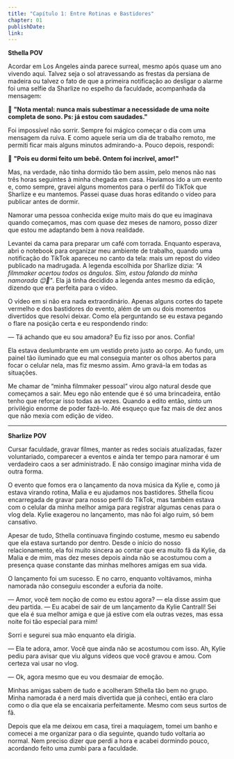 ```yaml
---
title: "Capítulo 1: Entre Rotinas e Bastidores"
chapter: 01
publishDate: 
link: 
---
```


**Sthella POV**

Acordar em Los Angeles ainda parece surreal, mesmo após quase um ano vivendo aqui. Talvez seja o sol atravessando as frestas da persiana de madeira ou talvez o fato de que a primeira notificação ao desligar o alarme foi uma selfie da Sharlize no espelho da faculdade, acompanhada da mensagem:

📱 **"Nota mental: nunca mais subestimar a necessidade de uma noite completa de sono. Ps: já estou com saudades."**

Foi impossível não sorrir. Sempre foi mágico começar o dia com uma mensagem da ruiva. E como aquele seria um dia de trabalho remoto, me permiti ficar mais alguns minutos admirando-a. Pouco depois, respondi:

📱 **"Pois eu dormi feito um bebê. Ontem foi incrível, amor!"**

Mas, na verdade, não tinha dormido tão bem assim, pelo menos não nas três horas seguintes à minha chegada em casa. Havíamos ido a um evento e, como sempre, gravei alguns momentos para o perfil do TikTok que Sharlize e eu mantemos. Passei quase duas horas editando o vídeo para publicar antes de dormir.

Namorar uma pessoa conhecida exige muito mais do que eu imaginava quando começamos, mas com quase dez meses de namoro, posso dizer que estou me adaptando bem à nova realidade.

Levantei da cama para preparar um café com torrada. Enquanto esperava, abri o notebook para organizar meu ambiente de trabalho, quando uma notificação do TikTok apareceu no canto da tela: mais um repost do vídeo publicado na madrugada. A legenda escolhida por Sharlize dizia: *"A filmmaker acertou todos os ângulos. Sim, estou falando da minha namorada 😌📸"*. Ela já tinha decidido a legenda antes mesmo da edição, dizendo que era perfeita para o vídeo.

O vídeo em si não era nada extraordinário. Apenas alguns cortes do tapete vermelho e dos bastidores do evento, além de um ou dois momentos divertidos que resolvi deixar. Como ela perguntando se eu estava pegando o flare na posição certa e eu respondendo rindo:

— Tá achando que eu sou amadora? Eu fiz isso por anos. Confia!

Ela estava deslumbrante em um vestido preto justo ao corpo. Ao fundo, um painel tão iluminado que eu mal conseguia manter os olhos abertos para focar o celular nela, mas fiz mesmo assim. Amo gravá-la em todas as situações.

Me chamar de “minha filmmaker pessoal” virou algo natural desde que começamos a sair. Meu ego não entende que é só uma brincadeira, então tenho que reforçar isso todas as vezes. Quando a edito então, sinto um privilégio enorme de poder fazê-lo. Até esqueço que faz mais de dez anos que não mexia com edição de vídeo.

---

**Sharlize POV**

Cursar faculdade, gravar filmes, manter as redes sociais atualizadas, fazer voluntariado, comparecer a eventos e ainda ter tempo para namorar é um verdadeiro caos a ser administrado. E não consigo imaginar minha vida de outra forma.

O evento que fomos era o lançamento da nova música da Kylie e, como já estava virando rotina, Malia e eu ajudamos nos bastidores. Sthella ficou encarregada de gravar para nosso perfil do TikTok, mas também estava com o celular da minha melhor amiga para registrar algumas cenas para o vlog dela. Kylie exagerou no lançamento, mas não foi algo ruim, só bem cansativo.

Apesar de tudo, Sthella continuava fingindo costume, mesmo eu sabendo que ela estava surtando por dentro. Desde o início do nosso relacionamento, ela foi muito sincera ao contar que era muito fã da Kylie, da Malia e de mim, mas dez meses depois ainda não se acostumou com a presença quase constante das minhas melhores amigas em sua vida.

O lançamento foi um sucesso. E no carro, enquanto voltávamos, minha namorada não conseguiu esconder a euforia da noite.

— Amor, você tem noção de como eu estou agora? — ela disse assim que deu partida. — Eu acabei de sair de um lançamento da Kylie Cantrall! Sei que ela é sua melhor amiga e que já estive com ela outras vezes, mas essa noite foi tão especial para mim!

Sorri e segurei sua mão enquanto ela dirigia.

— Ela te adora, amor. Você que ainda não se acostumou com isso. Ah, Kylie pediu para avisar que viu alguns vídeos que você gravou e amou. Com certeza vai usar no vlog.

— Ok, agora mesmo que eu vou desmaiar de emoção.

Minhas amigas sabem de tudo e acolheram Sthella tão bem no grupo. Minha namorada é a nerd mais divertida que já conheci, então era claro como o dia que ela se encaixaria perfeitamente. Mesmo com seus surtos de fã.

Depois que ela me deixou em casa, tirei a maquiagem, tomei um banho e comecei a me organizar para o dia seguinte, quando tudo voltaria ao normal. Nem preciso dizer que perdi a hora e acabei dormindo pouco, acordando feito uma zumbi para a faculdade.
